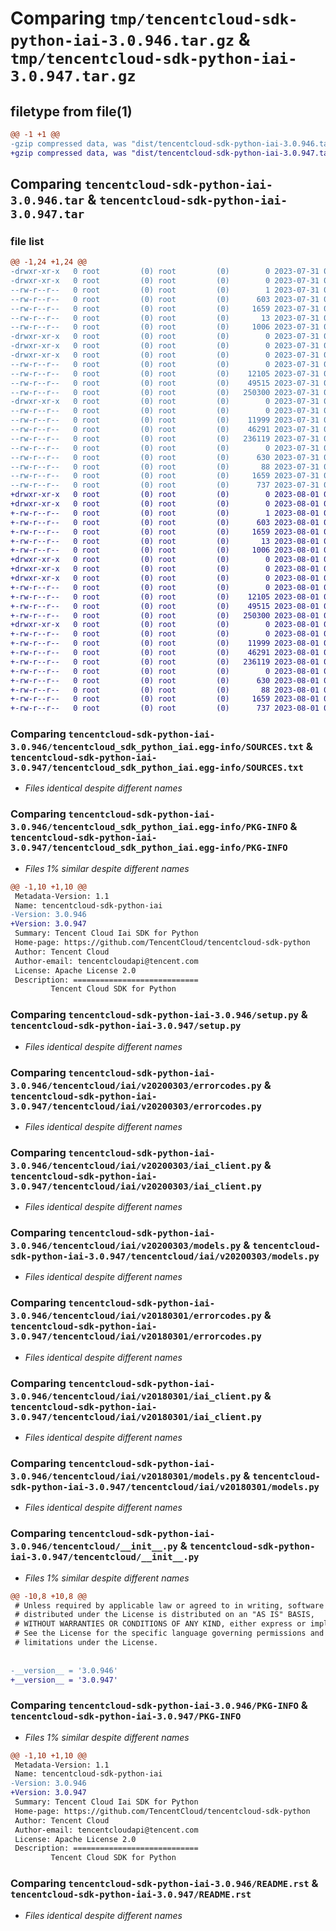 # Comparing `tmp/tencentcloud-sdk-python-iai-3.0.946.tar.gz` & `tmp/tencentcloud-sdk-python-iai-3.0.947.tar.gz`

## filetype from file(1)

```diff
@@ -1 +1 @@
-gzip compressed data, was "dist/tencentcloud-sdk-python-iai-3.0.946.tar", last modified: Mon Jul 31 00:29:38 2023, max compression
+gzip compressed data, was "dist/tencentcloud-sdk-python-iai-3.0.947.tar", last modified: Tue Aug  1 00:49:47 2023, max compression
```

## Comparing `tencentcloud-sdk-python-iai-3.0.946.tar` & `tencentcloud-sdk-python-iai-3.0.947.tar`

### file list

```diff
@@ -1,24 +1,24 @@
-drwxr-xr-x   0 root         (0) root         (0)        0 2023-07-31 00:29:38.000000 tencentcloud-sdk-python-iai-3.0.946/
-drwxr-xr-x   0 root         (0) root         (0)        0 2023-07-31 00:29:38.000000 tencentcloud-sdk-python-iai-3.0.946/tencentcloud_sdk_python_iai.egg-info/
--rw-r--r--   0 root         (0) root         (0)        1 2023-07-31 00:29:38.000000 tencentcloud-sdk-python-iai-3.0.946/tencentcloud_sdk_python_iai.egg-info/dependency_links.txt
--rw-r--r--   0 root         (0) root         (0)      603 2023-07-31 00:29:38.000000 tencentcloud-sdk-python-iai-3.0.946/tencentcloud_sdk_python_iai.egg-info/SOURCES.txt
--rw-r--r--   0 root         (0) root         (0)     1659 2023-07-31 00:29:38.000000 tencentcloud-sdk-python-iai-3.0.946/tencentcloud_sdk_python_iai.egg-info/PKG-INFO
--rw-r--r--   0 root         (0) root         (0)       13 2023-07-31 00:29:38.000000 tencentcloud-sdk-python-iai-3.0.946/tencentcloud_sdk_python_iai.egg-info/top_level.txt
--rw-r--r--   0 root         (0) root         (0)     1006 2023-07-31 00:29:38.000000 tencentcloud-sdk-python-iai-3.0.946/setup.py
-drwxr-xr-x   0 root         (0) root         (0)        0 2023-07-31 00:29:38.000000 tencentcloud-sdk-python-iai-3.0.946/tencentcloud/
-drwxr-xr-x   0 root         (0) root         (0)        0 2023-07-31 00:29:38.000000 tencentcloud-sdk-python-iai-3.0.946/tencentcloud/iai/
-drwxr-xr-x   0 root         (0) root         (0)        0 2023-07-31 00:29:38.000000 tencentcloud-sdk-python-iai-3.0.946/tencentcloud/iai/v20200303/
--rw-r--r--   0 root         (0) root         (0)        0 2023-07-31 00:29:38.000000 tencentcloud-sdk-python-iai-3.0.946/tencentcloud/iai/v20200303/__init__.py
--rw-r--r--   0 root         (0) root         (0)    12105 2023-07-31 00:29:38.000000 tencentcloud-sdk-python-iai-3.0.946/tencentcloud/iai/v20200303/errorcodes.py
--rw-r--r--   0 root         (0) root         (0)    49515 2023-07-31 00:29:38.000000 tencentcloud-sdk-python-iai-3.0.946/tencentcloud/iai/v20200303/iai_client.py
--rw-r--r--   0 root         (0) root         (0)   250300 2023-07-31 00:29:38.000000 tencentcloud-sdk-python-iai-3.0.946/tencentcloud/iai/v20200303/models.py
-drwxr-xr-x   0 root         (0) root         (0)        0 2023-07-31 00:29:38.000000 tencentcloud-sdk-python-iai-3.0.946/tencentcloud/iai/v20180301/
--rw-r--r--   0 root         (0) root         (0)        0 2023-07-31 00:29:38.000000 tencentcloud-sdk-python-iai-3.0.946/tencentcloud/iai/v20180301/__init__.py
--rw-r--r--   0 root         (0) root         (0)    11999 2023-07-31 00:29:38.000000 tencentcloud-sdk-python-iai-3.0.946/tencentcloud/iai/v20180301/errorcodes.py
--rw-r--r--   0 root         (0) root         (0)    46291 2023-07-31 00:29:38.000000 tencentcloud-sdk-python-iai-3.0.946/tencentcloud/iai/v20180301/iai_client.py
--rw-r--r--   0 root         (0) root         (0)   236119 2023-07-31 00:29:38.000000 tencentcloud-sdk-python-iai-3.0.946/tencentcloud/iai/v20180301/models.py
--rw-r--r--   0 root         (0) root         (0)        0 2023-07-31 00:29:38.000000 tencentcloud-sdk-python-iai-3.0.946/tencentcloud/iai/__init__.py
--rw-r--r--   0 root         (0) root         (0)      630 2023-07-31 00:29:38.000000 tencentcloud-sdk-python-iai-3.0.946/tencentcloud/__init__.py
--rw-r--r--   0 root         (0) root         (0)       88 2023-07-31 00:29:38.000000 tencentcloud-sdk-python-iai-3.0.946/setup.cfg
--rw-r--r--   0 root         (0) root         (0)     1659 2023-07-31 00:29:38.000000 tencentcloud-sdk-python-iai-3.0.946/PKG-INFO
--rw-r--r--   0 root         (0) root         (0)      737 2023-07-31 00:29:38.000000 tencentcloud-sdk-python-iai-3.0.946/README.rst
+drwxr-xr-x   0 root         (0) root         (0)        0 2023-08-01 00:49:47.000000 tencentcloud-sdk-python-iai-3.0.947/
+drwxr-xr-x   0 root         (0) root         (0)        0 2023-08-01 00:49:47.000000 tencentcloud-sdk-python-iai-3.0.947/tencentcloud_sdk_python_iai.egg-info/
+-rw-r--r--   0 root         (0) root         (0)        1 2023-08-01 00:49:47.000000 tencentcloud-sdk-python-iai-3.0.947/tencentcloud_sdk_python_iai.egg-info/dependency_links.txt
+-rw-r--r--   0 root         (0) root         (0)      603 2023-08-01 00:49:47.000000 tencentcloud-sdk-python-iai-3.0.947/tencentcloud_sdk_python_iai.egg-info/SOURCES.txt
+-rw-r--r--   0 root         (0) root         (0)     1659 2023-08-01 00:49:47.000000 tencentcloud-sdk-python-iai-3.0.947/tencentcloud_sdk_python_iai.egg-info/PKG-INFO
+-rw-r--r--   0 root         (0) root         (0)       13 2023-08-01 00:49:47.000000 tencentcloud-sdk-python-iai-3.0.947/tencentcloud_sdk_python_iai.egg-info/top_level.txt
+-rw-r--r--   0 root         (0) root         (0)     1006 2023-08-01 00:49:47.000000 tencentcloud-sdk-python-iai-3.0.947/setup.py
+drwxr-xr-x   0 root         (0) root         (0)        0 2023-08-01 00:49:47.000000 tencentcloud-sdk-python-iai-3.0.947/tencentcloud/
+drwxr-xr-x   0 root         (0) root         (0)        0 2023-08-01 00:49:47.000000 tencentcloud-sdk-python-iai-3.0.947/tencentcloud/iai/
+drwxr-xr-x   0 root         (0) root         (0)        0 2023-08-01 00:49:47.000000 tencentcloud-sdk-python-iai-3.0.947/tencentcloud/iai/v20200303/
+-rw-r--r--   0 root         (0) root         (0)        0 2023-08-01 00:49:47.000000 tencentcloud-sdk-python-iai-3.0.947/tencentcloud/iai/v20200303/__init__.py
+-rw-r--r--   0 root         (0) root         (0)    12105 2023-08-01 00:49:47.000000 tencentcloud-sdk-python-iai-3.0.947/tencentcloud/iai/v20200303/errorcodes.py
+-rw-r--r--   0 root         (0) root         (0)    49515 2023-08-01 00:49:47.000000 tencentcloud-sdk-python-iai-3.0.947/tencentcloud/iai/v20200303/iai_client.py
+-rw-r--r--   0 root         (0) root         (0)   250300 2023-08-01 00:49:47.000000 tencentcloud-sdk-python-iai-3.0.947/tencentcloud/iai/v20200303/models.py
+drwxr-xr-x   0 root         (0) root         (0)        0 2023-08-01 00:49:47.000000 tencentcloud-sdk-python-iai-3.0.947/tencentcloud/iai/v20180301/
+-rw-r--r--   0 root         (0) root         (0)        0 2023-08-01 00:49:47.000000 tencentcloud-sdk-python-iai-3.0.947/tencentcloud/iai/v20180301/__init__.py
+-rw-r--r--   0 root         (0) root         (0)    11999 2023-08-01 00:49:47.000000 tencentcloud-sdk-python-iai-3.0.947/tencentcloud/iai/v20180301/errorcodes.py
+-rw-r--r--   0 root         (0) root         (0)    46291 2023-08-01 00:49:47.000000 tencentcloud-sdk-python-iai-3.0.947/tencentcloud/iai/v20180301/iai_client.py
+-rw-r--r--   0 root         (0) root         (0)   236119 2023-08-01 00:49:47.000000 tencentcloud-sdk-python-iai-3.0.947/tencentcloud/iai/v20180301/models.py
+-rw-r--r--   0 root         (0) root         (0)        0 2023-08-01 00:49:47.000000 tencentcloud-sdk-python-iai-3.0.947/tencentcloud/iai/__init__.py
+-rw-r--r--   0 root         (0) root         (0)      630 2023-08-01 00:49:47.000000 tencentcloud-sdk-python-iai-3.0.947/tencentcloud/__init__.py
+-rw-r--r--   0 root         (0) root         (0)       88 2023-08-01 00:49:47.000000 tencentcloud-sdk-python-iai-3.0.947/setup.cfg
+-rw-r--r--   0 root         (0) root         (0)     1659 2023-08-01 00:49:47.000000 tencentcloud-sdk-python-iai-3.0.947/PKG-INFO
+-rw-r--r--   0 root         (0) root         (0)      737 2023-08-01 00:49:47.000000 tencentcloud-sdk-python-iai-3.0.947/README.rst
```

### Comparing `tencentcloud-sdk-python-iai-3.0.946/tencentcloud_sdk_python_iai.egg-info/SOURCES.txt` & `tencentcloud-sdk-python-iai-3.0.947/tencentcloud_sdk_python_iai.egg-info/SOURCES.txt`

 * *Files identical despite different names*

### Comparing `tencentcloud-sdk-python-iai-3.0.946/tencentcloud_sdk_python_iai.egg-info/PKG-INFO` & `tencentcloud-sdk-python-iai-3.0.947/tencentcloud_sdk_python_iai.egg-info/PKG-INFO`

 * *Files 1% similar despite different names*

```diff
@@ -1,10 +1,10 @@
 Metadata-Version: 1.1
 Name: tencentcloud-sdk-python-iai
-Version: 3.0.946
+Version: 3.0.947
 Summary: Tencent Cloud Iai SDK for Python
 Home-page: https://github.com/TencentCloud/tencentcloud-sdk-python
 Author: Tencent Cloud
 Author-email: tencentcloudapi@tencent.com
 License: Apache License 2.0
 Description: ============================
         Tencent Cloud SDK for Python
```

### Comparing `tencentcloud-sdk-python-iai-3.0.946/setup.py` & `tencentcloud-sdk-python-iai-3.0.947/setup.py`

 * *Files identical despite different names*

### Comparing `tencentcloud-sdk-python-iai-3.0.946/tencentcloud/iai/v20200303/errorcodes.py` & `tencentcloud-sdk-python-iai-3.0.947/tencentcloud/iai/v20200303/errorcodes.py`

 * *Files identical despite different names*

### Comparing `tencentcloud-sdk-python-iai-3.0.946/tencentcloud/iai/v20200303/iai_client.py` & `tencentcloud-sdk-python-iai-3.0.947/tencentcloud/iai/v20200303/iai_client.py`

 * *Files identical despite different names*

### Comparing `tencentcloud-sdk-python-iai-3.0.946/tencentcloud/iai/v20200303/models.py` & `tencentcloud-sdk-python-iai-3.0.947/tencentcloud/iai/v20200303/models.py`

 * *Files identical despite different names*

### Comparing `tencentcloud-sdk-python-iai-3.0.946/tencentcloud/iai/v20180301/errorcodes.py` & `tencentcloud-sdk-python-iai-3.0.947/tencentcloud/iai/v20180301/errorcodes.py`

 * *Files identical despite different names*

### Comparing `tencentcloud-sdk-python-iai-3.0.946/tencentcloud/iai/v20180301/iai_client.py` & `tencentcloud-sdk-python-iai-3.0.947/tencentcloud/iai/v20180301/iai_client.py`

 * *Files identical despite different names*

### Comparing `tencentcloud-sdk-python-iai-3.0.946/tencentcloud/iai/v20180301/models.py` & `tencentcloud-sdk-python-iai-3.0.947/tencentcloud/iai/v20180301/models.py`

 * *Files identical despite different names*

### Comparing `tencentcloud-sdk-python-iai-3.0.946/tencentcloud/__init__.py` & `tencentcloud-sdk-python-iai-3.0.947/tencentcloud/__init__.py`

 * *Files 1% similar despite different names*

```diff
@@ -10,8 +10,8 @@
 # Unless required by applicable law or agreed to in writing, software
 # distributed under the License is distributed on an "AS IS" BASIS,
 # WITHOUT WARRANTIES OR CONDITIONS OF ANY KIND, either express or implied.
 # See the License for the specific language governing permissions and
 # limitations under the License.
 
 
-__version__ = '3.0.946'
+__version__ = '3.0.947'
```

### Comparing `tencentcloud-sdk-python-iai-3.0.946/PKG-INFO` & `tencentcloud-sdk-python-iai-3.0.947/PKG-INFO`

 * *Files 1% similar despite different names*

```diff
@@ -1,10 +1,10 @@
 Metadata-Version: 1.1
 Name: tencentcloud-sdk-python-iai
-Version: 3.0.946
+Version: 3.0.947
 Summary: Tencent Cloud Iai SDK for Python
 Home-page: https://github.com/TencentCloud/tencentcloud-sdk-python
 Author: Tencent Cloud
 Author-email: tencentcloudapi@tencent.com
 License: Apache License 2.0
 Description: ============================
         Tencent Cloud SDK for Python
```

### Comparing `tencentcloud-sdk-python-iai-3.0.946/README.rst` & `tencentcloud-sdk-python-iai-3.0.947/README.rst`

 * *Files identical despite different names*

